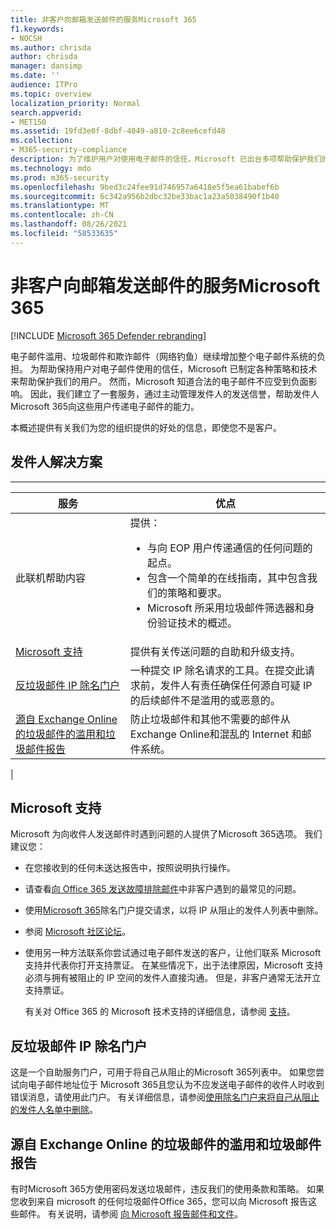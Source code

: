```yaml
---
title: 非客户向邮箱发送邮件的服务Microsoft 365
f1.keywords:
- NOCSH
ms.author: chrisda
author: chrisda
manager: dansimp
ms.date: ''
audience: ITPro
ms.topic: overview
localization_priority: Normal
search.appverid:
- MET150
ms.assetid: 19fd3e0f-8dbf-4049-a810-2c8ee6cefd48
ms.collection:
- M365-security-compliance
description: 为了维护用户对使用电子邮件的信任，Microsoft 已出台多项帮助保护我们的用户的策略和技术。
ms.technology: mdo
ms.prod: m365-security
ms.openlocfilehash: 9bed3c24fee91d746957a6418e5f5ea61babef6b
ms.sourcegitcommit: 6c342a956b2dbc32be33bac1a23a5038490f1b40
ms.translationtype: MT
ms.contentlocale: zh-CN
ms.lasthandoff: 08/26/2021
ms.locfileid: "58533635"
---
```

# <a name="services-for-non-customers-sending-mail-to-microsoft-365"></a>非客户向邮箱发送邮件的服务Microsoft 365

[!INCLUDE [Microsoft 365 Defender rebranding](../includes/microsoft-defender-for-office.md)]


电子邮件滥用、垃圾邮件和欺诈邮件（网络钓鱼）继续增加整个电子邮件系统的负担。 为帮助保持用户对电子邮件使用的信任，Microsoft 已制定各种策略和技术来帮助保护我们的用户。 然而，Microsoft 知道合法的电子邮件不应受到负面影响。 因此，我们建立了一套服务，通过主动管理发件人的发送信誉，帮助发件人Microsoft 365向这些用户传递电子邮件的能力。

本概述提供有关我们为您的组织提供的好处的信息，即使您不是客户。

## <a name="sender-solutions"></a>发件人解决方案

****

|服务|优点|
|---|---|
|此联机帮助内容|提供： <ul><li>与向 EOP 用户传递通信的任何问题的起点。</li><li>包含一个简单的在线指南，其中包含我们的策略和要求。</li><li>Microsoft 所采用垃圾邮件筛选器和身份验证技术的概述。</li><ul>|
|[Microsoft 支持](#microsoft-support)|提供有关传送问题的自助和升级支持。|
|[反垃圾邮件 IP 除名门户](#anti-spam-ip-delist-portal)|一种提交 IP 除名请求的工具。在提交此请求前，发件人有责任确保任何源自可疑 IP 的后续邮件不是滥用的或恶意的。|
|[源自 Exchange Online 的垃圾邮件的滥用和垃圾邮件报告](#abuse-and-spam-reporting-for-junk-email-originating-from-exchange-online)|防止垃圾邮件和其他不需要的邮件从 Exchange Online和混乱的 Internet 和邮件系统。|
|

## <a name="microsoft-support"></a>Microsoft 支持

Microsoft 为向收件人发送邮件时遇到问题的人提供了Microsoft 365选项。 我们建议您：

- 在您接收到的任何未送达报告中，按照说明执行操作。

- 请查看[向 Office 365 发送故障排除邮件](troubleshooting-mail-sent-to-office-365.md)中非客户遇到的最常见的问题。

- 使用[Microsoft 365](https://sender.office.com)除名门户提交请求，以将 IP 从阻止的发件人列表中删除。

- 参阅 [Microsoft 社区论坛](https://community.office365.com/f/)。

- 使用另一种方法联系你尝试通过电子邮件发送的客户，让他们联系 Microsoft 支持并代表你打开支持票证。 在某些情况下，出于法律原因，Microsoft 支持必须与拥有被阻止的 IP 空间的发件人直接沟通。 但是，非客户通常无法开立支持票证。

  有关对 Office 365 的 Microsoft 技术支持的详细信息，请参阅 [支持](/office365/servicedescriptions/office-365-platform-service-description/support)。

## <a name="anti-spam-ip-delist-portal"></a>反垃圾邮件 IP 除名门户

这是一个自助服务门户，可用于将自己从阻止的Microsoft 365列表中。 如果您尝试向电子邮件地址位于 Microsoft 365且您认为不应发送电子邮件的收件人时收到错误消息，请使用此门户。 有关详细信息，请参阅[使用除名门户来将自己从阻止的发件人名单中删除](use-the-delist-portal-to-remove-yourself-from-the-office-365-blocked-senders-lis.md)。

## <a name="abuse-and-spam-reporting-for-junk-email-originating-from-exchange-online"></a>源自 Exchange Online 的垃圾邮件的滥用和垃圾邮件报告

有时Microsoft 365方使用密码发送垃圾邮件，违反我们的使用条款和策略。 如果您收到来自 microsoft 的任何垃圾邮件Office 365，您可以向 Microsoft 报告这些邮件。 有关说明，请参阅 [向 Microsoft 报告邮件和文件](report-junk-email-messages-to-microsoft.md)。